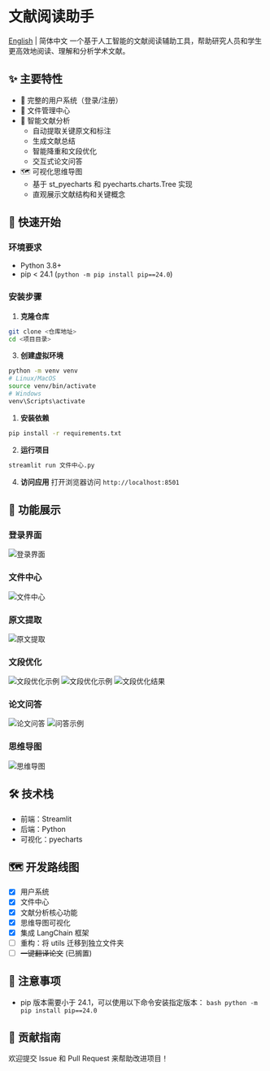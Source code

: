 # 文献阅读助手
[English](README_EN.md) | 简体中文
一个基于人工智能的文献阅读辅助工具，帮助研究人员和学生更高效地阅读、理解和分析学术文献。

## ✨ 主要特性

- 🔐 完整的用户系统（登录/注册）
- 📁 文件管理中心
- 📑 智能文献分析
  - 自动提取关键原文和标注
  - 生成文献总结
  - 智能降重和文段优化
  - 交互式论文问答
- 🗺️ 可视化思维导图
  - 基于 st_pyecharts 和 pyecharts.charts.Tree 实现
  - 直观展示文献结构和关键概念

## 🚀 快速开始

### 环境要求
- Python 3.8+
- pip < 24.1 (`python -m pip install pip==24.0`)

### 安装步骤

1. **克隆仓库**      
```bash
git clone <仓库地址>
cd <项目目录>   
```

3. **创建虚拟环境**      
```bash
python -m venv venv
# Linux/MacOS
source venv/bin/activate
# Windows
venv\Scripts\activate   
```

1. **安装依赖**      
```bash
pip install -r requirements.txt   
```

2. **运行项目**      
```bash
streamlit run 文件中心.py   
```

4. **访问应用**
打开浏览器访问 `http://localhost:8501`

## 📸 功能展示

### 登录界面
![登录界面](images/登录.png)

### 文件中心
![文件中心](images/%E6%96%87%E4%BB%B6%E4%B8%AD%E5%BF%83.png)

### 原文提取
![原文提取](images/%E5%8E%9F%E6%96%87%E6%8F%90%E5%8F%96.png)

### 文段优化
![文段优化示例](images/文段优化1.png)
![文段优化示例](images/文段优化3.png)
![文段优化结果](images/文段优化4.png)

### 论文问答
![论文问答](images/论文问答.png)
![问答示例](images/论文问答2.png)

### 思维导图
![思维导图](images/思维导图.png)

## 🛠️ 技术栈

- 前端：Streamlit
- 后端：Python
- 可视化：pyecharts

## 🗺️ 开发路线图

- [x] 用户系统
- [x] 文件中心
- [x] 文献分析核心功能
- [x] 思维导图可视化
- [x] 集成 LangChain 框架
- [ ] 重构：将 utils 迁移到独立文件夹
- [ ] ~~一键翻译论文~~ (已搁置)

## 📝 注意事项

- pip 版本需要小于 24.1，可以使用以下命令安装指定版本：  ```bash
  python -m pip install pip==24.0  ```

## 🤝 贡献指南

欢迎提交 Issue 和 Pull Request 来帮助改进项目！


